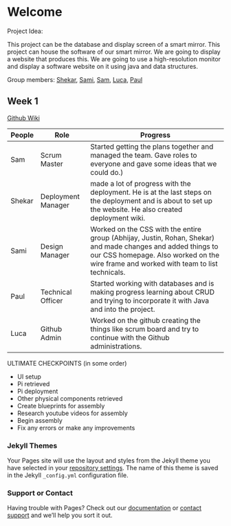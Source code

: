 # Welcome
Project Idea:

This project can be the database and display screen of a smart mirror. This project can house the software of our smart mirror. We are going to display a website that produces this. We are going to use a high-resolution monitor and display a software website on it using java and data structures.

Group members: [Shekar](https://github.com/shekark642), [Sami](https://github.com/shekark642), [Sam](https://github.com/shekark642), [Luca](https://github.com/shekark642), [Paul](https://github.com/shekark642)

## Week 1

[Github Wiki](https://github.com/shekark642/M222--slackbots/wiki)

People | Role | Progress |
-------------  | -------------- | -------------- |
Sam  | Scrum Master | Started getting the plans together and managed the team. Gave roles to everyone and gave some ideas that we could do.) |
Shekar   | Deployment Manager |  made a lot of progress with the deployment. He is at the last steps on the deployment and is about to set up the website. He also created deployment wiki. |
Sami   | Design Manager | Worked on the CSS with the entire group (Abhijay, Justin, Rohan, Shekar) and made changes and added things to our CSS homepage. Also worked on the wire frame and worked with team to list technicals. |
Paul   | Technical Officer | Started working with databases and is making progress learning about CRUD and trying to incorporate it with Java and into the project. |
Luca   | Github Admin | Worked on the github creating the things like scrum board and try to continue with the Github administrations.  |



ULTIMATE CHECKPOINTS (in some order)

* UI setup
* Pi retrieved
* Pi deployment
* Other physical components retrieved
* Create blueprints for assembly
* Research youtube videos for assembly
* Begin assembly
* Fix any errors or make any improvements
 


### Jekyll Themes

Your Pages site will use the layout and styles from the Jekyll theme you have selected in your [repository settings](https://github.com/shekark642/M221p2-roopies/settings/pages). The name of this theme is saved in the Jekyll `_config.yml` configuration file.

### Support or Contact

Having trouble with Pages? Check out our [documentation](https://docs.github.com/categories/github-pages-basics/) or [contact support](https://support.github.com/contact) and we’ll help you sort it out.
